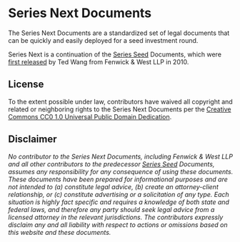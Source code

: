 Series Next Documents
=====================

The Series Next Documents are a standardized set of legal documents that can be quickly and easily deployed for a seed investment round.

Series Next is a continuation of the [Series Seed](https://github.com/seriesseed/equity/) Documents, which were [first released](http://www.seriesseed.com/posts/for-the-faithful.html) by Ted Wang from Fenwick & West LLP in 2010.

License
-------

To the extent possible under law, contributors have waived all copyright and related or neighboring rights to the Series Next Documents per the [Creative Commons CC0 1.0 Universal Public Domain Dedication](http://creativecommons.org/publicdomain/zero/1.0/).

Disclaimer
----------

*No contributor to the Series Next Documents, including Fenwick & West LLP and all other contributors to the predecessor [Series Seed](https://github.com/seriesseed/equity/) Documents, assumes any responsibility for any consequence of using these documents. These documents have been prepared for informational purposes and are not intended to (a) constitute legal advice, (b) create an attorney-client relationship, or (c) constitute advertising or a solicitation of any type. Each situation is highly fact specific and requires a knowledge of both state and federal laws, and therefore any party should seek legal advice from a licensed attorney in the relevant jurisdictions. The contributors expressly disclaim any and all liability with respect to actions or omissions based on this website and these documents.*
